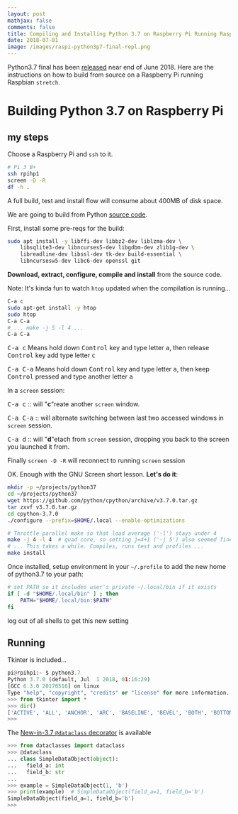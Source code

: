 ```yaml
---
layout: post
mathjax: false
comments: false
title: Compiling and Installing Python 3.7 on Raspberry Pi Running Raspbian Stretch
date: 2018-07-01
image: /images/raspi-python3p7-final-repl.png
---
```


Python3.7 final has been [released](https://www.python.org/dev/peps/pep-0537/#schedule) near end of June 2018. Here are the instructions on how to build from source on a Raspberry Pi running Raspbian `stretch`.

# Building Python 3.7 on Raspberry Pi

## my steps

Choose a Raspberry Pi and `ssh` to it.

```bash
# Pi 3 B+
ssh rpihp1
screen -D -R
df -h .
```

A full build, test and install flow will consume about 400MB of disk space.

We are going to build from Python [source code](https://github.com/python/cpython/releases).

First, install some pre-reqs for the build:

```bash
sudo apt install -y libffi-dev libbz2-dev liblzma-dev \
    libsqlite3-dev libncurses5-dev libgdbm-dev zlib1g-dev \
    libreadline-dev libssl-dev tk-dev build-essential \
    libncursesw5-dev libc6-dev openssl git
```


**Download, extract, configure, compile and install** from the source code.

Note: It's kinda fun to watch `htop` updated when the compilation is running...

```bash
C-a c
sudo apt-get install -y htop
sudo htop
C-a C-a
# ... make -j 5 -l 4 ...
C-a C-a
```

<kbd>C-a c</kbd>
Means hold down <kbd>Control</kbd> key and type letter <kbd>a</kbd>, then release <kbd>Control</kbd> key add type letter <kbd>c</kbd>

<kbd>C-a C-a</kbd>
Means hold down <kbd>Control</kbd> key and type letter <kbd>a</kbd>, then keep <kbd>Control</kbd> pressed and type another letter <kbd>a</kbd>


In a `screen` session:

<kbd>C-a c</kbd> :: will "**c**"reate another `screen` window.

<kbd>C-a C-a</kbd> :: will alternate switching between last two accessed windows in `screen` session.

<kbd>C-a d</kbd> :: will "**d**"etach from `screen` session, dropping you back to the screen you launched it from.

Finally
`screen -D -R` will reconnect to running `screen` session

OK. Enough with the GNU Screen short lesson. **Let's do it**:

```bash
mkdir -p ~/projects/python37
cd ~/projects/python37
wget https://github.com/python/cpython/archive/v3.7.0.tar.gz
tar zxvf v3.7.0.tar.gz
cd cpython-3.7.0
./configure --prefix=$HOME/.local --enable-optimizations

# Throttle parallel make so that load average ('-l') stays under 4
make -j 4 -l 4  # quad core, so setting j=4+1 ('-j 5') also seemed fine
# ... This takes a while. Compiles, runs test and profiles ...
make install
```

Once installed, setup environment in your `~/.profile` to add the new home of python3.7 to your path:
```bash
# set PATH so it includes user's private ~/.local/bin if it exists
if [ -d "$HOME/.local/bin" ] ; then
	PATH="$HOME/.local/bin:$PATH"
fi
```

log out of all shells to get this new setting

## Running

Tkinter is included...
```python
pi@rpihp1:~ $ python3.7
Python 3.7.0 (default, Jul  1 2018, 01:16:29)
[GCC 6.3.0 20170516] on linux
Type "help", "copyright", "credits" or "license" for more information.
>>> from tkinter import *
>>> dir()
['ACTIVE', 'ALL', 'ANCHOR', 'ARC', 'BASELINE', 'BEVEL', 'BOTH', 'BOTTOM', 'BROWSE', 'BUTT', 'BaseWidget', 'BitmapImage', 'BooleanVar', 'Button', 'CASCADE', 'CENTER', 'CHAR', 'CHECKBUTTON', 'CHORD', 'COMMAND', 'CURRENT', 'CallWrapper', 'Canvas', 'Checkbutton', 'DISABLED', 'DOTBOX', 'DoubleVar', 'E', 'END', 'EW', 'EXCEPTION', 'EXTENDED', 'Entry', 'Event', 'EventType', 'FALSE', 'FIRST', 'FLAT', 'Frame', 'GROOVE', 'Grid', 'HIDDEN', 'HORIZONTAL', 'INSERT', 'INSIDE', 'Image', 'IntVar', 'LAST', 'LEFT', 'Label', 'LabelFrame', 'Listbox', 'MITER', 'MOVETO', 'MULTIPLE', 'Menu', 'Menubutton', 'Message', 'Misc', 'N', 'NE', 'NO', 'NONE', 'NORMAL', 'NS', 'NSEW', 'NUMERIC', 'NW', 'NoDefaultRoot', 'OFF', 'ON', 'OUTSIDE', 'OptionMenu', 'PAGES', 'PIESLICE', 'PROJECTING', 'Pack', 'PanedWindow', 'PhotoImage', 'Place', 'RADIOBUTTON', 'RAISED', 'READABLE', 'RIDGE', 'RIGHT', 'ROUND', 'Radiobutton', 'S', 'SCROLL', 'SE', 'SEL', 'SEL_FIRST', 'SEL_LAST', 'SEPARATOR', 'SINGLE', 'SOLID', 'SUNKEN', 'SW', 'Scale', 'Scrollbar', 'Spinbox', 'StringVar', 'TOP', 'TRUE', 'Tcl', 'TclError', 'TclVersion', 'Text', 'Tk', 'TkVersion', 'Toplevel', 'UNDERLINE', 'UNITS', 'VERTICAL', 'Variable', 'W', 'WORD', 'WRITABLE', 'Widget', 'Wm', 'X', 'XView', 'Y', 'YES', 'YView', '__annotations__', '__builtins__', '__doc__', '__loader__', '__name__', '__package__', '__spec__', 'constants', 'enum', 'getboolean', 'getdouble', 'getint', 'image_names', 'image_types', 'mainloop', 're', 'sys', 'wantobjects']
>>>
```

The [New-in-3.7 `@dataclass` decorator](https://www.python.org/dev/peps/pep-0557/) is available
```python
>>> from dataclasses import dataclass
>>> @dataclass
... class SimpleDataObject(object):
...   field_a: int
...   field_b: str
...
>>> example = SimpleDataObject(1, 'b')
>>> print(example)  # SimpleDataObject(field_a=1, field_b='b')
SimpleDataObject(field_a=1, field_b='b')
>>>
```
